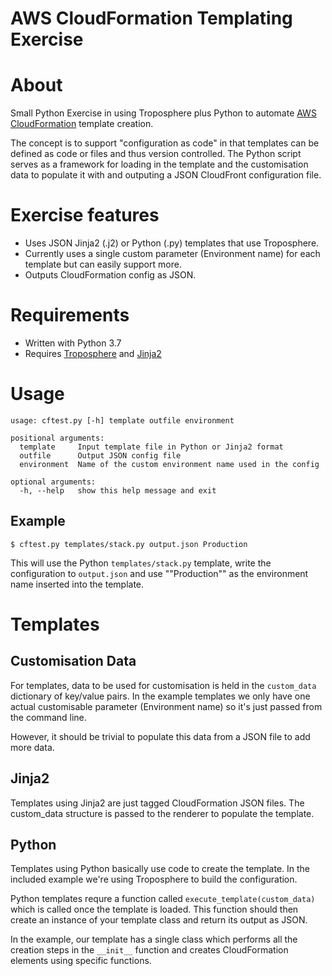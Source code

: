 # AWS CloudFormation Templating Exercise

# About

Small Python Exercise in using Troposphere plus Python to automate [AWS CloudFormation](https://aws.amazon.com/cloudformation) template creation.

The concept is to support "configuration as code" in that templates can be defined as code or files and thus version controlled. The Python script serves as a framework for loading in the template and the customisation data to populate it with and outputing a JSON CloudFront configuration file.

# Exercise features

- Uses JSON Jinja2 (.j2) or Python (.py) templates that use Troposphere.
- Currently uses a single custom parameter (Environment name) for each template but can easily support more.
- Outputs CloudFormation config as JSON.

# Requirements

- Written with Python 3.7
- Requires [Troposphere](https://github.com/cloudtools/troposphere) and [Jinja2](http://jinja.pocoo.org/)

# Usage

```
usage: cftest.py [-h] template outfile environment

positional arguments:
  template     Input template file in Python or Jinja2 format
  outfile      Output JSON config file
  environment  Name of the custom environment name used in the config

optional arguments:
  -h, --help   show this help message and exit
```

## Example

```
$ cftest.py templates/stack.py output.json Production
```

This will use the Python `templates/stack.py` template, write the configuration to `output.json` and use ""Production"" as the environment name inserted into the template.


# Templates

## Customisation Data

For templates, data to be used for customisation is held in the `custom_data` dictionary of key/value pairs.
In the example templates we only have one actual customisable parameter (Environment name) so it's just passed from the command line.

However, it should be trivial to populate this data from a JSON file to add more data.

## Jinja2

Templates using Jinja2 are just tagged CloudFormation JSON files. The custom_data structure is passed to the renderer to populate the template.

## Python

Templates using Python basically use code to create the template. In the included example we're using Troposphere to build the configuration.

Python templates requre a function called `execute_template(custom_data)` which is called once the template is loaded. This function should then create an instance of your template class and return its output as JSON.

In the example, our template has a single class which performs all the creation steps in the `__init__` function and creates CloudFormation elements using specific functions.



